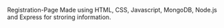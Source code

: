Registration-Page Made using HTML, CSS, Javascript, MongoDB, Node.js and Express for stroring information.
